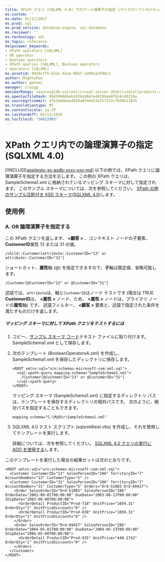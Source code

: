 ```yaml
---
title: XPath クエリ (SQLXML 4.0) でのブール演算子の指定 |マイクロソフトのドキュメント
ms.custom: ''
ms.date: 03/17/2017
ms.prod: sql
ms.prod_service: database-engine, sql-database
ms.reviewer: ''
ms.technology: xml
ms.topic: reference
helpviewer_keywords:
- XPath operators [SQLXML]
- OR operator
- Boolean operators
- XPath queries [SQLXML], Boolean operators
- operators [SQLXML]
ms.assetid: 9928cff5-62ac-42aa-96bf-2e09a1df0bc3
author: MightyPen
ms.author: genemi
manager: craigg
monikerRange: =azuresqldb-current||>=sql-server-2016||=sqlallproducts-allversions||>=sql-server-linux-2017||=azuresqldb-mi-current
ms.openlocfilehash: 95650960bebc93bdd8afed0789ee8fb54c40216e
ms.sourcegitcommit: dfb1e6deaa4919a0f4e654af57252cfb09613dd5
ms.translationtype: MT
ms.contentlocale: ja-JP
ms.lasthandoff: 02/11/2019
ms.locfileid: "56012903"
---
```

# <a name="specifying-boolean-operators-in-xpath-queries-sqlxml-40"></a>XPath クエリ内での論理演算子の指定 (SQLXML 4.0)
[!INCLUDE[appliesto-ss-asdb-xxxx-xxx-md](../../../includes/appliesto-ss-asdb-xxxx-xxx-md.md)]
  以下の例では、XPath クエリに論理演算子を指定する方法を示します。 この例の XPath クエリは、SampleSchema1.xml に格納されているマッピング スキーマに対して指定されます。 このサンプル スキーマについては、次を参照してください。 [XPath の例のサンプル注釈付き XSD スキーマ&#40;SQLXML 4.0&#41;](../../../relational-databases/sqlxml-annotated-xsd-schemas-xpath-queries/samples/sample-annotated-xsd-schema-for-xpath-examples-sqlxml-4-0.md)します。  
  
## <a name="examples"></a>使用例  
  
### <a name="a-specify-the-or-boolean-operator"></a>A. OR 論理演算子を指定する  
 この XPath クエリを返します、 **\<顧客 >** 、コンテキスト ノードの子要素、 **CustomerID**属性 13 または 31 の値。  
  
```  
/child::Customer[attribute::CustomerID="13" or attribute::CustomerID="31"]  
```  
  
 ショートカット、**属性**軸 (@) を指定できますので、**子**軸は既定値、省略可能します。  
  
```  
/Customer[@CustomerID="13" or @CustomerID="31"]  
```  
  
 述語では、`attribute`は、軸と`CustomerID`はノード テストです (場合は TRUE **CustomerID**は、 **\<属性 >** ノード、ため、  **\<属性 >** ノードは、プライマリ ノードの**属性**軸) です。 述語フィルター、 **\<顧客 >** 要素と、述語で指定された条件を満たすものだけを返します。  
  
##### <a name="to-test-the-xpath-queries-against-the-mapping-schema"></a>マッピング スキーマに対して XPath クエリをテストするには  
  
1.  コピー、[サンプル スキーマ コード](../../../relational-databases/sqlxml-annotated-xsd-schemas-xpath-queries/samples/sample-annotated-xsd-schema-for-xpath-examples-sqlxml-4-0.md)テキスト ファイルに貼り付けます。 SampleSchema1.xml として保存します。  
  
2.  次のテンプレート (BooleanOperatorsA.xml) を作成し、SampleSchema1.xml を保存したディレクトリに保存します。  
  
    ```  
    <ROOT xmlns:sql="urn:schemas-microsoft-com:xml-sql">  
      <sql:xpath-query mapping-schema="SampleSchema1.xml">  
        /Customer[@CustomerID="13" or @CustomerID="31"]  
      </sql:xpath-query>  
    </ROOT>  
    ```  
  
     マッピング スキーマ (SampleSchema1.xml) に指定するディレクトリ パスは、テンプレートを保存するディレクトリの相対パスです。 次のように、絶対パスを指定することもできます。  
  
    ```  
    mapping-schema="C:\MyDir\SampleSchema1.xml"  
    ```  
  
3.  SQLXML 4.0 テスト スクリプト (sqlxml4test.vbs) を作成し、それを使用してテンプレートを実行します。  
  
     詳細については、次を参照してください。 [SQLXML 4.0 クエリの実行に ADO を使用する](../../../relational-databases/sqlxml/using-ado-to-execute-sqlxml-4-0-queries.md)します。  
  
 このテンプレートを実行した場合の結果セットは次のとおりです。  
  
```  
<ROOT xmlns:sql="urn:schemas-microsoft-com:xml-sql">  
  <Customer CustomerID="13" SalesPersonID="286" TerritoryID="7" AccountNumber="13" CustomerType="S" />   
  <Customer CustomerID="31" SalesPersonID="286" TerritoryID="7" AccountNumber="31" CustomerType="S" Orders="Ord-51803 Ord-69427">  
    <Order SalesOrderID="Ord-51803" SalesPersonID="286" OrderDate="2003-08-01T00:00:00" DueDate="2003-08-13T00:00:00" ShipDate="2003-08-08T00:00:00">  
      <OrderDetail ProductID="Prod-718" UnitPrice="1059.31" OrderQty="1" UnitPriceDiscount="0" />   
      <OrderDetail ProductID="Prod-838" UnitPrice="1059.31" OrderQty="1" UnitPriceDiscount="0" />   
    </Order>  
    <Order SalesOrderID="Ord-69427" SalesPersonID="286" OrderDate="2004-05-01T00:00:00" DueDate="2004-05-13T00:00:00" ShipDate="2004-05-08T00:00:00">  
      <OrderDetail ProductID="Prod-835" UnitPrice="440.1742" OrderQty="1" UnitPriceDiscount="0" />   
    </Order>  
  </Customer>  
</ROOT>  
```  
  
  
